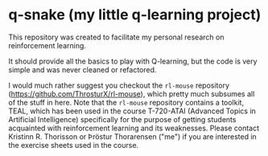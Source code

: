 # q-snake (my little q-learning project)

This repository was created to facilitate my personal research on reinforcement learning.

It should provide all the basics to play with Q-learning, but the code is very simple and was never cleaned or refactored.

I would much rather suggest you checkout the `rl-mouse` repository (https://github.com/ThrosturX/rl-mouse), which pretty much subsumes all of the stuff in here.
Note that the `rl-mouse` repository contains a toolkit, TEAL, which has been used in the course T-720-ATAI (Advanced Topics in Artificial Intelligence) specifically for the purpose of getting students acquainted with reinforcement learning and its weaknesses.
Please contact Kristinn R. Thorisson or Þröstur Thorarensen ("me") if you are interested in the exercise sheets used in the course.
